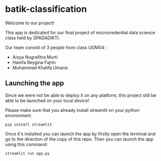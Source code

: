 # batik-classification

Welcome to our project!

This app is dedicated for our final project of microcredential data science class held by SPADADIKTI. 

Our team consist of 3 people from class UGM04 :
- Aisya Nugrafitra Murti
- Hanifa Reygina Fajrin
- Muhammad Khalifa Umana



## Launching the app
Since we were not be able to deploy it on any platform, this project still be able to be launched on your local device!


Please make sure that you already install streamlit on your python environment.

```
pip install streamlit
```

Once it's installed you can launch the app by firstly open the terminal and go to the direction of the copy of this repo.
Then you can launch the app using this command:
```
streamlit run app.py
```

